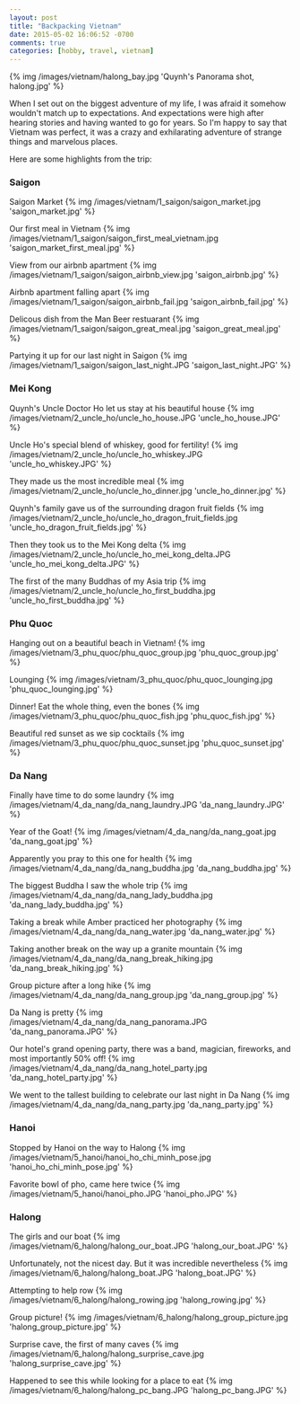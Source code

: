 ```yaml
---
layout: post
title: "Backpacking Vietnam"
date: 2015-05-02 16:06:52 -0700
comments: true
categories: [hobby, travel, vietnam]
---
```


{% img /images/vietnam/halong_bay.jpg 'Quynh's Panorama shot, halong.jpg' %}

When I set out on the biggest adventure of my life, I was afraid it somehow wouldn't match up to expectations. And expectations were high after hearing stories and having wanted to go for years. So I'm happy to say that Vietnam was perfect, it was a crazy and exhilarating adventure of strange things and marvelous places.

Here are some highlights from the trip:

<!-- more -->

<h3>Saigon</h3>

Saigon Market
{% img /images/vietnam/1_saigon/saigon_market.jpg 'saigon_market.jpg' %}

Our first meal in Vietnam
{% img /images/vietnam/1_saigon/saigon_first_meal_vietnam.jpg 'saigon_market_first_meal.jpg' %}

View from our airbnb apartment
{% img /images/vietnam/1_saigon/saigon_airbnb_view.jpg 'saigon_airbnb.jpg' %}

Airbnb apartment falling apart
{% img  /images/vietnam/1_saigon/saigon_airbnb_fail.jpg 'saigon_airbnb_fail.jpg' %}

Delicous dish from the Man Beer restuarant
{% img /images/vietnam/1_saigon/saigon_great_meal.jpg 'saigon_great_meal.jpg' %}

Partying it up for our last night in Saigon
{% img /images/vietnam/1_saigon/saigon_last_night.JPG 'saigon_last_night.JPG' %}

<h3>Mei Kong</h3>

Quynh's Uncle Doctor Ho let us stay at his beautiful house
{% img /images/vietnam/2_uncle_ho/uncle_ho_house.JPG 'uncle_ho_house.JPG' %}

Uncle Ho's special blend of whiskey, good for fertility!
{% img /images/vietnam/2_uncle_ho/uncle_ho_whiskey.JPG 'uncle_ho_whiskey.JPG' %}

They made us the most incredible meal
{% img /images/vietnam/2_uncle_ho/uncle_ho_dinner.jpg 'uncle_ho_dinner.jpg' %}

Quynh's family gave us of the surrounding dragon fruit fields
{% img /images/vietnam/2_uncle_ho/uncle_ho_dragon_fruit_fields.jpg 'uncle_ho_dragon_fruit_fields.jpg' %}

Then they took us to the Mei Kong delta
{% img /images/vietnam/2_uncle_ho/uncle_ho_mei_kong_delta.JPG 'uncle_ho_mei_kong_delta.JPG' %}

The first of the many Buddhas of my Asia trip
{% img /images/vietnam/2_uncle_ho/uncle_ho_first_buddha.jpg 'uncle_ho_first_buddha.jpg' %}

<h3>Phu Quoc</h3>

Hanging out on a beautiful beach in Vietnam!
{% img /images/vietnam/3_phu_quoc/phu_quoc_group.jpg 'phu_quoc_group.jpg' %}

Lounging
{% img /images/vietnam/3_phu_quoc/phu_quoc_lounging.jpg 'phu_quoc_lounging.jpg' %}

Dinner! Eat the whole thing, even the bones
{% img /images/vietnam/3_phu_quoc/phu_quoc_fish.jpg 'phu_quoc_fish.jpg' %}

Beautiful red sunset as we sip cocktails
{% img /images/vietnam/3_phu_quoc/phu_quoc_sunset.jpg 'phu_quoc_sunset.jpg' %}

<h3>Da Nang</h3>

Finally have time to do some laundry
{% img /images/vietnam/4_da_nang/da_nang_laundry.JPG 'da_nang_laundry.JPG' %}

Year of the Goat!
{% img /images/vietnam/4_da_nang/da_nang_goat.jpg 'da_nang_goat.jpg' %}

Apparently you pray to this one for health
{% img /images/vietnam/4_da_nang/da_nang_buddha.jpg 'da_nang_buddha.jpg' %}

The biggest Buddha I saw the whole trip
{% img /images/vietnam/4_da_nang/da_nang_lady_buddha.jpg 'da_nang_lady_buddha.jpg' %}

Taking a break while Amber practiced her photography
{% img /images/vietnam/4_da_nang/da_nang_water.jpg 'da_nang_water.jpg' %}

Taking another break on the way up a granite mountain
{% img /images/vietnam/4_da_nang/da_nang_break_hiking.jpg 'da_nang_break_hiking.jpg' %}

Group picture after a long hike
{% img /images/vietnam/4_da_nang/da_nang_group.jpg 'da_nang_group.jpg' %}

Da Nang is pretty
{% img /images/vietnam/4_da_nang/da_nang_panorama.JPG 'da_nang_panorama.JPG' %}

Our hotel's grand opening party, there was a band, magician, fireworks, and most importantly 50% off!
{% img /images/vietnam/4_da_nang/da_nang_hotel_party.jpg 'da_nang_hotel_party.jpg' %}

We went to the tallest building to celebrate our last night in Da Nang
{% img /images/vietnam/4_da_nang/da_nang_party.jpg 'da_nang_party.jpg' %}

<h3>Hanoi</h3>

Stopped by Hanoi on the way to Halong
{% img /images/vietnam/5_hanoi/hanoi_ho_chi_minh_pose.jpg 'hanoi_ho_chi_minh_pose.jpg' %}

Favorite bowl of pho, came here twice
{% img /images/vietnam/5_hanoi/hanoi_pho.JPG 'hanoi_pho.JPG' %}

<h3>Halong</h3>

The girls and our boat
{% img /images/vietnam/6_halong/halong_our_boat.JPG 'halong_our_boat.JPG' %}

Unfortunately, not the nicest day. But it was incredible nevertheless
{% img /images/vietnam/6_halong/halong_boat.JPG 'halong_boat.JPG' %}

Attempting to help row
{% img /images/vietnam/6_halong/halong_rowing.jpg 'halong_rowing.jpg' %}

Group picture!
{% img /images/vietnam/6_halong/halong_group_picture.jpg 'halong_group_picture.jpg' %}

Surprise cave, the first of many caves
{% img /images/vietnam/6_halong/halong_surprise_cave.jpg 'halong_surprise_cave.jpg' %}

Happened to see this while looking for a place to eat
{% img /images/vietnam/6_halong/halong_pc_bang.JPG 'halong_pc_bang.JPG' %}
